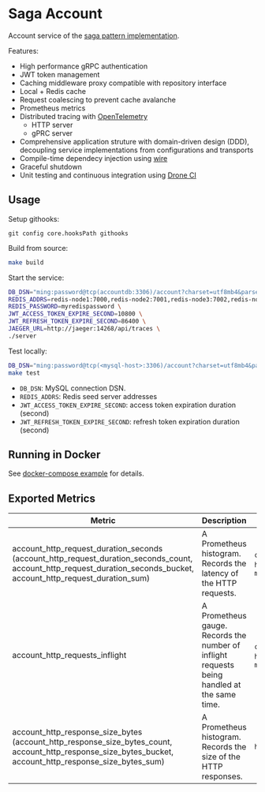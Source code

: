 # Saga Account
Account service of the [saga pattern implementation](https://github.com/minghsu0107/saga-example).

Features:
- High performance gRPC authentication
- JWT token management
- Caching middleware proxy compatible with repository interface
- Local + Redis cache
- Request coalescing to prevent cache avalanche
- Prometheus metrics
- Distributed tracing with [OpenTelemetry](https://opentelemetry.io)
  - HTTP server 
  - gPRC server
- Comprehensive application struture with domain-driven design (DDD), decoupling service implementations from configurations and transports
- Compile-time dependecy injection using [wire](https://github.com/google/wire)
- Graceful shutdown
- Unit testing and continuous integration using [Drone CI](https://www.drone.io)

## Usage
Setup githooks:
```bash=
git config core.hooksPath githooks
```
Build from source:
```bash
make build
```
Start the service:
```bash
DB_DSN="ming:password@tcp(accountdb:3306)/account?charset=utf8mb4&parseTime=True&loc=Local" \
REDIS_ADDRS=redis-node1:7000,redis-node2:7001,redis-node3:7002,redis-node4:7003,redis-node5:7004,redis-node6:7005 \
REDIS_PASSWORD=myredispassword \
JWT_ACCESS_TOKEN_EXPIRE_SECOND=10800 \
JWT_REFRESH_TOKEN_EXPIRE_SECOND=86400 \
JAEGER_URL=http://jaeger:14268/api/traces \
./server
```
Test locally:
```bash
DB_DSN="ming:password@tcp(<mysql-host>:3306)/account?charset=utf8mb4&parseTime=True&loc=Local" \
make test
```
- `DB_DSN`: MySQL connection DSN.
- `REDIS_ADDRS`: Redis seed server addresses
- `JWT_ACCESS_TOKEN_EXPIRE_SECOND`: access token expiration duration (second)
- `JWT_REFRESH_TOKEN_EXPIRE_SECOND`: refresh token expiration duration (second)
## Running in Docker
See [docker-compose example](https://github.com/minghsu0107/saga-example/blob/main/docker-compose.yaml) for details.
## Exported Metrics
| Metric                                                                                                                               | Description                                                                                 | Labels                      |
| ------------------------------------------------------------------------------------------------------------------------------------ | ------------------------------------------------------------------------------------------- | --------------------------- |
| account_http_request_duration_seconds (account_http_request_duration_seconds_count, account_http_request_duration_seconds_bucket, account_http_request_duration_sum) | A Prometheus histogram. Records the latency of the HTTP requests.                           | `code`, `handler`, `method` |
| account_http_requests_inflight                                                                                                               | A Prometheus gauge. Records the number of inflight requests being handled at the same time. | `code`, `handler`, `method` |
| account_http_response_size_bytes (account_http_response_size_bytes_count, account_http_response_size_bytes_bucket, account_http_response_size_bytes_sum)             | A Prometheus histogram. Records the size of the HTTP responses.                             | `handler`                   |
